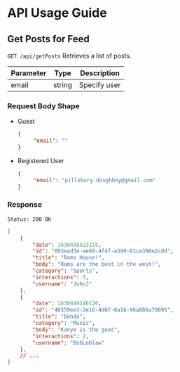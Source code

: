 # API Usage Guide

## Get Posts for Feed

`GET /api/getPosts` Retrieves a list of posts.

| Parameter | Type | Description |
| --- | --- |---|
| email | string | Specify user  |

### Request Body Shape

- Guest

     ```json
     {
          "email": ""
     }
     ```

- Registered User

     ```json
     {
          "email": "pillsbury.doughboy@gmail.com"
     }
     ```

### Response

`Status: 200 OK`

```json
[
    {
        "date": 1630438523155,
        "id": "093ead3e-ae69-4f4f-a399-61ce366e2cdd",
        "title": "Rams House!",
        "body": "Rams are the best in the west!",
        "category": "Sports",
        "interactions": 3,
        "username": "JohnJ"
    },
    {
        "date": 1630448146126,
        "id": "46559ee3-2e16-4d6f-8a1b-96a086a70695",
        "title": "Donda",
        "category": "Music",
        "body": "Kanye is the goat",
        "interactions": 2,
        "username": "BobLoblaw"
    },
    // ...
]
```
